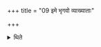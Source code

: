 +++
title = "09 इमे भृगवो व्याख्याताः"

+++

<details><summary>थिते</summary>

9. These Bhr̥gus have been (now) explained. 
</details>
